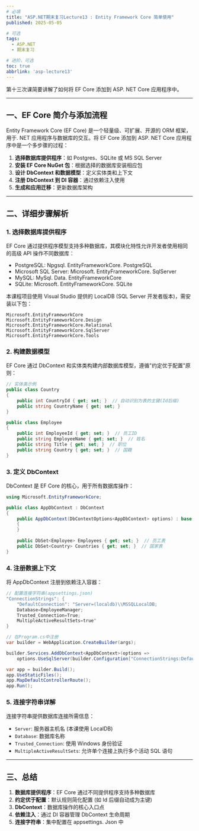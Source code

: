 ```yaml
---
# 必填
title: "ASP.NET期末复习Lecture13 : Entity Framework Core 简单使用"
published: 2025-05-05

# 可选
tags:
  - ASP.NET 
  - 期末复习

# 进阶，可选
toc: true
abbrlink: 'asp-lecture13'
---
```


第十三次课简要讲解了如何将 EF Core 添加到 ASP. NET Core 应用程序中。

---
## 一、EF Core 简介与添加流程

Entity Framework Core (EF Core) 是一个轻量级、可扩展、开源的 ORM 框架，用于. NET 应用程序与数据库的交互。将 EF Core 添加到 ASP. NET Core 应用程序中是一个多步骤的过程：

1. **选择数据库提供程序**：如 Postgres、SQLite 或 MS SQL Server
2. **安装 EF Core NuGet 包**：根据选择的数据库安装相应包
3. **设计 DbContext 和数据模型**：定义实体类和上下文
4. **注册 DbContext 到 DI 容器**：通过依赖注入使用
5. **生成和应用迁移**：更新数据库架构

---
## 二、详细步骤解析

### 1. 选择数据库提供程序

EF Core 通过提供程序模型支持多种数据库，其模块化特性允许开发者使用相同的高级 API 操作不同数据库：

- PostgreSQL: Npgsql. EntityFrameworkCore. PostgreSQL
- Microsoft SQL Server: Microsoft. EntityFrameworkCore. SqlServer
- MySQL: MySql. Data. EntityFrameworkCore
- SQLite: Microsoft. EntityFrameworkCore. SQLite

本课程项目使用 Visual Studio 提供的 LocalDB (SQL Server 开发者版本)，需安装以下包：
```
Microsoft.EntityFrameworkCore
Microsoft.EntityFrameworkCore.Design
Microsoft.EntityFrameworkCore.Relational
Microsoft.EntityFrameworkCore.SqlServer
Microsoft.EntityFrameworkCore.Tools
```

### 2. 构建数据模型

EF Core 通过 DbContext 和实体类构建内部数据库模型，遵循"约定优于配置"原则：

```csharp
// 实体类示例
public class Country
{
    public int CountryId { get; set; }  // 自动识别为表的主键(Id后缀)
    public string CountryName { get; set; }
}

public class Employee
{
    public int EmployeeId { get; set; }  // 员工ID
    public string EmployeeName { get; set; }  // 姓名
    public string Title { get; set; }  // 职位
    public string Country { get; set; }  // 国籍
}
```

### 3. 定义 DbContext

DbContext 是 EF Core 的核心，用于所有数据库操作：

```csharp
using Microsoft.EntityFrameworkCore;

public class AppDbContext : DbContext
{
    public AppDbContext(DbContextOptions<AppDbContext> options) : base(options)
    {
    }
    
    public DbSet<Employee> Employees { get; set; }  // 员工表
    public DbSet<Country> Countries { get; set; }  // 国家表
}
```

### 4. 注册数据上下文

将 AppDbContext 注册到依赖注入容器：

```csharp
// 配置连接字符串(appsettings.json)
"ConnectionStrings": {
    "DefaultConnection": "Server=(localdb)\\MSSQLLocalDB;
    Database=EmployeeManager;
    Trusted_Connection=True;
    MultipleActiveResultSets=true"
}

// 在Program.cs中注册
var builder = WebApplication.CreateBuilder(args);

builder.Services.AddDbContext<AppDbContext>(options => 
    options.UseSqlServer(builder.Configuration["ConnectionStrings:DefaultConnection"]));

var app = builder.Build();
app.UseStaticFiles();
app.MapDefaultControllerRoute();
app.Run();
```

### 5. 连接字符串详解

连接字符串提供数据库连接所需信息：
- `Server`: 服务器主机名 (本课使用 LocalDB)
- `Database`: 数据库名称
- `Trusted_Connection`: 使用 Windows 身份验证
- `MultipleActiveResultSets`: 允许单个连接上执行多个活动 SQL 语句

---
## 三、总结

1. **数据库提供程序**：EF Core 通过不同提供程序支持多种数据库
2. **约定优于配置**：默认规则简化配置 (如 Id 后缀自动成为主键)
3. **DbContext**：数据库操作的核心入口点
4. **依赖注入**：通过 DI 容器管理 DbContext 生命周期
5. **连接字符串**：集中配置在 appsettings. Json 中
